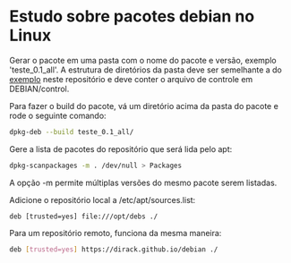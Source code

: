 # Estudo sobre pacotes debian no Linux

Gerar o pacote em uma pasta com o nome do pacote e versão, exemplo 'teste_0.1_all'. A estrutura de diretórios da pasta deve ser semelhante
a do [exemplo](https://github.com/Dirack/Estudos/tree/master/Shell_script/debian/teste/teste_0.3_all) neste repositório e deve conter o arquivo
de controle em DEBIAN/control.

Para fazer o build do pacote, vá um diretório acima da pasta do pacote e rode o seguinte comando:

```sh
dpkg-deb --build teste_0.1_all/
```

Gere a lista de pacotes do repositório que será lida pelo apt:

```sh
dpkg-scanpackages -m . /dev/null > Packages
```

A opção -m permite múltiplas versões do mesmo pacote serem listadas.

Adicione o repositório local a /etc/apt/sources.list:

```
deb [trusted=yes] file:///opt/debs ./
```

Para um repositório remoto, funciona da mesma maneira:

```sh
deb [trusted=yes] https://dirack.github.io/debian ./
```
